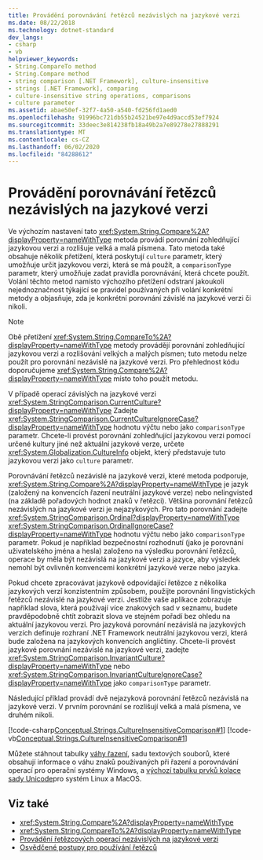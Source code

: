 ```yaml
---
title: Provádění porovnávání řetězců nezávislých na jazykové verzi
ms.date: 08/22/2018
ms.technology: dotnet-standard
dev_langs:
- csharp
- vb
helpviewer_keywords:
- String.CompareTo method
- String.Compare method
- string comparison [.NET Framework], culture-insensitive
- strings [.NET Framework], comparing
- culture-insensitive string operations, comparisons
- culture parameter
ms.assetid: abae50ef-32f7-4a50-a540-fd256fd1aed0
ms.openlocfilehash: 91996bc721db55b24521be97e4d9accd53ef7924
ms.sourcegitcommit: 33deec3e814238fb18a49b2a7e89278e27888291
ms.translationtype: MT
ms.contentlocale: cs-CZ
ms.lasthandoff: 06/02/2020
ms.locfileid: "84288612"
---
```

# <a name="performing-culture-insensitive-string-comparisons"></a>Provádění porovnávání řetězců nezávislých na jazykové verzi
Ve výchozím nastavení tato <xref:System.String.Compare%2A?displayProperty=nameWithType> metoda provádí porovnání zohledňující jazykovou verzi a rozlišuje velká a malá písmena. Tato metoda také obsahuje několik přetížení, která poskytují `culture` parametr, který umožňuje určit jazykovou verzi, která se má použít, a `comparisonType` parametr, který umožňuje zadat pravidla porovnávání, která chcete použít. Volání těchto metod namísto výchozího přetížení odstraní jakoukoli nejednoznačnost týkající se pravidel používaných při volání konkrétní metody a objasňuje, zda je konkrétní porovnání závislé na jazykové verzi či nikoli.  
  
> [!NOTE]
> Obě přetížení <xref:System.String.CompareTo%2A?displayProperty=nameWithType> metody provádějí porovnání zohledňující jazykovou verzi a rozlišování velkých a malých písmen; tuto metodu nelze použít pro porovnání nezávislé na jazykové verzi. Pro přehlednost kódu doporučujeme <xref:System.String.Compare%2A?displayProperty=nameWithType> místo toho použít metodu.  
  
 V případě operací závislých na jazykové verzi <xref:System.StringComparison.CurrentCulture?displayProperty=nameWithType> Zadejte <xref:System.StringComparison.CurrentCultureIgnoreCase?displayProperty=nameWithType> hodnotu výčtu nebo jako `comparisonType` parametr. Chcete-li provést porovnání zohledňující jazykovou verzi pomocí určené kultury jiné než aktuální jazykové verze, určete <xref:System.Globalization.CultureInfo> objekt, který představuje tuto jazykovou verzi jako `culture` parametr.  
  
 Porovnávání řetězců nezávislé na jazykové verzi, které metoda podporuje, <xref:System.String.Compare%2A?displayProperty=nameWithType> je jazyk (založený na konvencích řazení neutrální jazykové verze) nebo nelingvisted (na základě pořadových hodnot znaků v řetězci). Většina porovnání řetězců nezávislých na jazykové verzi je nejazykových. Pro tato porovnání zadejte <xref:System.StringComparison.Ordinal?displayProperty=nameWithType> <xref:System.StringComparison.OrdinalIgnoreCase?displayProperty=nameWithType> hodnotu výčtu nebo jako `comparisonType` parametr. Pokud je například bezpečnostní rozhodnutí (jako je porovnání uživatelského jména a hesla) založeno na výsledku porovnání řetězců, operace by měla být nezávislá na jazykové verzi a jazyce, aby výsledek nemohl být ovlivněn konvencemi konkrétní jazykové verze nebo jazyka.  
  
 Pokud chcete zpracovávat jazykově odpovídající řetězce z několika jazykových verzí konzistentním způsobem, použijte porovnání lingvistických řetězců nezávislé na jazykové verzi. Jestliže vaše aplikace zobrazuje například slova, která používají více znakových sad v seznamu, budete pravděpodobně chtít zobrazit slova ve stejném pořadí bez ohledu na aktuální jazykovou verzi. Pro jazyková porovnání nezávislá na jazykových verzích definuje rozhraní .NET Framework neutrální jazykovou verzi, která bude založena na jazykových konvencích angličtiny. Chcete-li provést jazykové porovnání nezávislé na jazykové verzi, zadejte <xref:System.StringComparison.InvariantCulture?displayProperty=nameWithType> nebo <xref:System.StringComparison.InvariantCultureIgnoreCase?displayProperty=nameWithType> jako `comparisonType` parametr.  
  
 Následující příklad provádí dvě nejazyková porovnání řetězců nezávislá na jazykové verzi. V prvním porovnání se rozlišují velká a malá písmena, ve druhém nikoli.  
  
 [!code-csharp[Conceptual.Strings.CultureInsensitiveComparison#1](../../../samples/snippets/csharp/VS_Snippets_CLR/conceptual.strings.cultureinsensitivecomparison/cs/cultureinsensitive1.cs#1)]
 [!code-vb[Conceptual.Strings.CultureInsensitiveComparison#1](../../../samples/snippets/visualbasic/VS_Snippets_CLR/conceptual.strings.cultureinsensitivecomparison/vb/cultureinsensitive1.vb#1)]  

Můžete stáhnout tabulky [váhy řazení](https://www.microsoft.com/download/details.aspx?id=10921), sadu textových souborů, které obsahují informace o váhu znaků používaných při řazení a porovnávání operací pro operační systémy Windows, a [výchozí tabulku prvků kolace sady Unicode](https://www.unicode.org/Public/UCA/latest/allkeys.txt)pro systém Linux a MacOS.

## <a name="see-also"></a>Viz také

- <xref:System.String.Compare%2A?displayProperty=nameWithType>
- <xref:System.String.CompareTo%2A?displayProperty=nameWithType>
- [Provádění řetězcových operací nezávislých na jazykové verzi](performing-culture-insensitive-string-operations.md)
- [Osvědčené postupy pro používání řetězců](../base-types/best-practices-strings.md)
